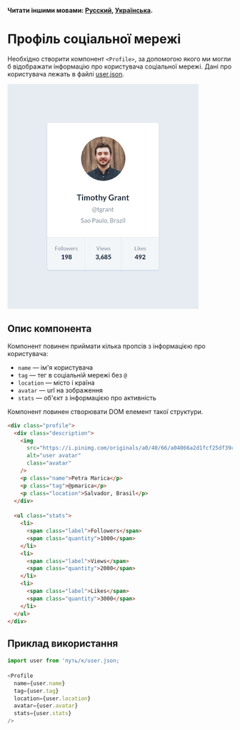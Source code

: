 **Читати іншими мовами: [Русский](README.ru.md), [Українська](README.md).**

# Профіль соціальної мережі

Необхідно створити компонент `<Profile>`, за допомогою якого ми могли б
відображати інформацію про користувача соціальної мережі. Дані про користувача
лежать в файлі [user.json](./user.json).

![profile preview](./preview.png)

## Опис компонента

Компонент повинен приймати кілька пропсів з інформацією про користувача:

- `name` — ім'я користувача
- `tag` — тег в соціальній мережі без `@`
- `location` — місто і країна
- `avatar` — url на зображення
- `stats` — об'єкт з інформацією про активність

Компонент повинен створювати DOM елемент такої структури.

```html
<div class="profile">
  <div class="description">
    <img
      src="https://i.pinimg.com/originals/a0/40/66/a04066a2d1fcf25df39c599e093995c8.jpg"
      alt="user avatar"
      class="avatar"
    />
    <p class="name">Petra Marica</p>
    <p class="tag">@pmarica</p>
    <p class="location">Salvador, Brasil</p>
  </div>

  <ul class="stats">
    <li>
      <span class="label">Followers</span>
      <span class="quantity">1000</span>
    </li>
    <li>
      <span class="label">Views</span>
      <span class="quantity">2000</span>
    </li>
    <li>
      <span class="label">Likes</span>
      <span class="quantity">3000</span>
    </li>
  </ul>
</div>
```

## Приклад використання

```js
import user from 'путь/к/user.json;

<Profile
  name={user.name}
  tag={user.tag}
  location={user.location}
  avatar={user.avatar}
  stats={user.stats}
/>
```
